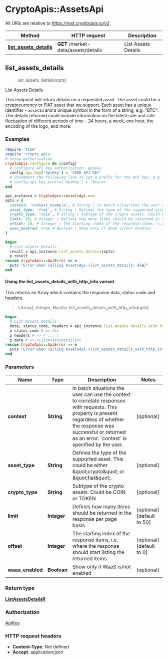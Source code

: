 # CryptoApis::AssetsApi

All URIs are relative to *https://rest.cryptoapis.io/v2*

| Method | HTTP request | Description |
| ------ | ------------ | ----------- |
| [**list_assets_details**](AssetsApi.md#list_assets_details) | **GET** /market-data/assets/details | List Assets Details |


## list_assets_details

> <ListAssetsDetailsR> list_assets_details(opts)

List Assets Details

This endpoint will return details on a requested asset. The asset could be a cryptocurrency or FIAT asset that we support. Each asset has a unique identifier - `assetId` and a unique symbol in the form of a string, e.g. \"BTC\".    The details returned could include information on the latest rate and rate fluctuation of different periods of time - 24 hours, a week, one hour, the encoding of the logo, and more.

### Examples

```ruby
require 'time'
require 'crypto_apis'
# setup authorization
CryptoApis.configure do |config|
  # Configure API key authorization: ApiKey
  config.api_key['ApiKey'] = 'YOUR API KEY'
  # Uncomment the following line to set a prefix for the API key, e.g. 'Bearer' (defaults to nil)
  # config.api_key_prefix['ApiKey'] = 'Bearer'
end

api_instance = CryptoApis::AssetsApi.new
opts = {
  context: 'context_example', # String | In batch situations the user can use the context to correlate responses with requests. This property is present regardless of whether the response was successful or returned as an error. `context` is specified by the user.
  asset_type: 'fiat', # String | Defines the type of the supported asset. This could be either \"crypto\" or \"fiat\".
  crypto_type: 'coin', # String | Subtype of the crypto assets. Could be COIN or TOKEN
  limit: 50, # Integer | Defines how many items should be returned in the response per page basis.
  offset: 10, # Integer | The starting index of the response items, i.e. where the response should start listing the returned items.
  waas_enabled: true # Boolean | Show only if WaaS is/not enabled
}

begin
  # List Assets Details
  result = api_instance.list_assets_details(opts)
  p result
rescue CryptoApis::ApiError => e
  puts "Error when calling AssetsApi->list_assets_details: #{e}"
end
```

#### Using the list_assets_details_with_http_info variant

This returns an Array which contains the response data, status code and headers.

> <Array(<ListAssetsDetailsR>, Integer, Hash)> list_assets_details_with_http_info(opts)

```ruby
begin
  # List Assets Details
  data, status_code, headers = api_instance.list_assets_details_with_http_info(opts)
  p status_code # => 2xx
  p headers # => { ... }
  p data # => <ListAssetsDetailsR>
rescue CryptoApis::ApiError => e
  puts "Error when calling AssetsApi->list_assets_details_with_http_info: #{e}"
end
```

### Parameters

| Name | Type | Description | Notes |
| ---- | ---- | ----------- | ----- |
| **context** | **String** | In batch situations the user can use the context to correlate responses with requests. This property is present regardless of whether the response was successful or returned as an error. &#x60;context&#x60; is specified by the user. | [optional] |
| **asset_type** | **String** | Defines the type of the supported asset. This could be either \&quot;crypto\&quot; or \&quot;fiat\&quot;. | [optional] |
| **crypto_type** | **String** | Subtype of the crypto assets. Could be COIN or TOKEN | [optional] |
| **limit** | **Integer** | Defines how many items should be returned in the response per page basis. | [optional][default to 50] |
| **offset** | **Integer** | The starting index of the response items, i.e. where the response should start listing the returned items. | [optional][default to 0] |
| **waas_enabled** | **Boolean** | Show only if WaaS is/not enabled | [optional] |

### Return type

[**ListAssetsDetailsR**](ListAssetsDetailsR.md)

### Authorization

[ApiKey](../README.md#ApiKey)

### HTTP request headers

- **Content-Type**: Not defined
- **Accept**: application/json

